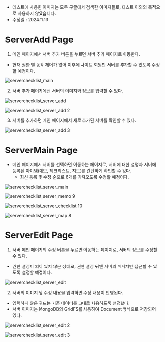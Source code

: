 - 테스트에 사용한 이미지는 모두 구글에서 검색한 이미지들로, 테스트 이외의 목적으로 사용하지 않았습니다.
- 수정일 : 2024.11.13

# ServerAdd Page

1. 메인 페이지에서 서버 추가 버튼을 누르면 서버 추가 페이지로 이동한다.
- 현재 권한 별 동작 제어가 없어 이후에 사이트 회원만 서버를 추가할 수 있도록 수정할 예정이다.

![serverchecklist_main](https://github.com/user-attachments/assets/4dc71cef-0a58-469d-ba6c-cdea2e941106)

2. 서버 추가 페이지에선 서버의 이미지와 정보를 입력할 수 있다.

![serverchecklist_server_add](https://github.com/user-attachments/assets/3530643b-a75b-4588-bc4c-04eae09ca25a)

![serverchecklist_server_add 2](https://github.com/user-attachments/assets/5fe135b9-9ea8-4d33-b31c-8a42e0602e3d)

3. 서버를 추가하면 메인 페이지에서 새로 추가된 서버를 확인할 수 있다.

![serverchecklist_server_add 3](https://github.com/user-attachments/assets/16235019-b581-47ab-850b-127094abc3c5)

# ServerMain Page
- 메인 페이지에서 서버를 선택하면 이동하는 페이지로, 서버에 대한 설명과 서버에 등록된 아이템(메모, 체크리스트, 지도)를 간단하게 확인할 수 있다.
  - 최신 등록 및 수정 순으로 6개를 가져오도록 수정할 예정이다.

![serverchecklist_server_main](https://github.com/user-attachments/assets/8756cd1f-d294-4cf8-abd6-211b1692b868)

![serverchecklist_server_memo 9](https://github.com/user-attachments/assets/59611559-697f-42a8-b7f0-6b9ad7a82be1)

![serverchecklist_server_checklist 10](https://github.com/user-attachments/assets/a9695531-6c53-48bb-9226-feea4822aa56)

![serverchecklist_server_map 8](https://github.com/user-attachments/assets/4cb4671f-08db-4970-b68b-028258922b8a)

# ServerEdit Page

1. 서버 메인 페이지의 수정 버튼을 누르면 이동하는 페이지로, 서버의 정보를 수정할 수 있다.
- 권한 설정이 되어 있지 않은 상태로, 권한 설정 뒤엔 서버의 매니저만 접근할 수 있도록 설정할 예정이다.

![serverchecklist_server_edit](https://github.com/user-attachments/assets/a9657c19-a910-44c0-abf7-cb8d311449ff)

2. 서버의 이미지 및 수정 내용을 입력하면 수정 내용이 반영된다.
- 입력하지 않은 필드는 기존 데이터를 그대로 사용하도록 설정했다.
- 서버 이미지는 MongoDB의 GridFS를 사용하여 Document 형식으로 저장되어 있다.

![serverchecklist_server_edit 2](https://github.com/user-attachments/assets/137cf02c-1568-4e57-82aa-d1af0c93f5b7)

![serverchecklist_server_edit 3](https://github.com/user-attachments/assets/b72e163b-8782-4573-9334-3dd658016d1b)

